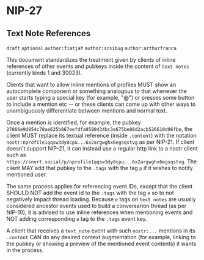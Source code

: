 NIP-27
======

Text Note References
--------------------

`draft` `optional` `author:fiatjaf` `author:scsibug` `author:arthurfranca`

This document standardizes the treatment given by clients of inline references of other events and pubkeys inside the content of `text notes` (currently kinds 1 and 30023).

Clients that want to allow inline mentions of profiles MUST show an autocomplete component or something analogous to that whenever the user starts typing a special key (for example, "@") or presses some button to include a mention etc -- or these clients can come up with other ways to unambiguously differentiate between mentions and normal text.

Once a mention is identified, for example, the pubkey `27866e9d854c78ae625b867eefdfa9580434bc3e675be08d2acb526610d96fbe`, the client MUST replace its textual reference (inside `.content`) with the notation `nostr:nprofile1qqsw3dy8cpu...6x2argwghx6egsqstvg` as per NIP-21. If client doesn't support NIP-21, it can instead use a regular http link to a nostr client such as `https://snort.social/p/nprofile1qqsw3dy8cpu...6x2argwghx6egsqstvg`. The client MAY add that pubkey to the `.tags` with the tag `p` if it wishes to notify mentioned user.

The same process applies for referencing event IDs, except that the client SHOULD NOT add the event id to the `.tags` with the tag `e` so to not negatively impact thread loading.
Because `e` tags on `text notes` are usually considered ancestor events used to build a conversarion thread (as per NIP-10), it is advised to use inline references when mentioning events and NOT adding corresponding `e` tag to the `.tags` event key.

A client that receives a `text_note` event with such `nostr:...` mentions in its `.content` CAN do any desired context augmentation (for example, linking to the pubkey or showing a preview of the mentioned event contents) it wants in the process.
